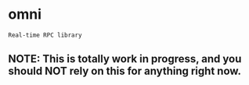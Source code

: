 omni
====

`Real-time RPC library`

## NOTE: This is totally work in progress, and you should NOT rely on this for anything right now.